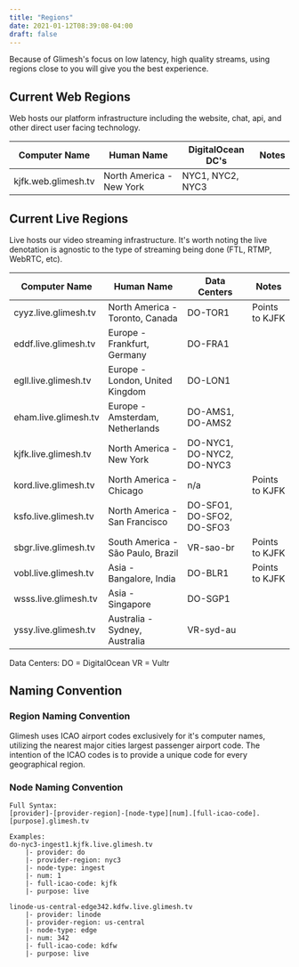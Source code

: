 ```yaml
---
title: "Regions"
date: 2021-01-12T08:39:08-04:00
draft: false
---
```


Because of Glimesh's focus on low latency, high quality streams, using regions close to you will give you the best experience.

## Current Web Regions
Web hosts our platform infrastructure including the website, chat, api, and other direct user facing technology.

| Computer Name | Human Name | DigitalOcean DC's | Notes | 
|---------------|------------|-------------------|-------|
| kjfk.web.glimesh.tv | North America - New York | NYC1, NYC2, NYC3 | |


## Current Live Regions
Live hosts our video streaming infrastructure. It's worth noting the live denotation is agnostic to the type of streaming being done (FTL, RTMP, WebRTC, etc).

| Computer Name | Human Name | Data Centers | Notes | 
|---------------|------------|--------------|-------|
| cyyz.live.glimesh.tv | North America - Toronto, Canada | DO-TOR1 | Points to KJFK | 
| eddf.live.glimesh.tv | Europe - Frankfurt, Germany | DO-FRA1 | |
| egll.live.glimesh.tv | Europe - London, United Kingdom | DO-LON1 | | 
| eham.live.glimesh.tv | Europe - Amsterdam, Netherlands | DO-AMS1, DO-AMS2 | | 
| kjfk.live.glimesh.tv | North America - New York | DO-NYC1, DO-NYC2, DO-NYC3 | |
| kord.live.glimesh.tv | North America - Chicago | n/a | Points to KJFK | 
| ksfo.live.glimesh.tv | North America - San Francisco | DO-SFO1, DO-SFO2, DO-SFO3 | |
| sbgr.live.glimesh.tv | South America - São Paulo, Brazil | VR-sao-br | Points to KJFK |
| vobl.live.glimesh.tv | Asia - Bangalore, India | DO-BLR1 | Points to KJFK |
| wsss.live.glimesh.tv | Asia - Singapore | DO-SGP1 | |
| yssy.live.glimesh.tv | Australia - Sydney, Australia | VR-syd-au | |

Data Centers: DO = DigitalOcean VR = Vultr


## Naming Convention

### Region Naming Convention
Glimesh uses ICAO airport codes exclusively for it's computer names, utilizing the nearest major cities largest passenger airport code. The intention of the ICAO codes is to provide a unique code for every geographical region.


### Node Naming Convention
```
Full Syntax:
[provider]-[provider-region]-[node-type][num].[full-icao-code].[purpose].glimesh.tv

Examples:
do-nyc3-ingest1.kjfk.live.glimesh.tv
    |- provider: do
    |- provider-region: nyc3
    |- node-type: ingest
    |- num: 1
    |- full-icao-code: kjfk
    |- purpose: live

linode-us-central-edge342.kdfw.live.glimesh.tv
    |- provider: linode
    |- provider-region: us-central
    |- node-type: edge
    |- num: 342
    |- full-icao-code: kdfw
    |- purpose: live
```

